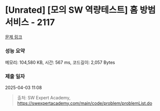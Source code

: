 # [Unrated] [모의 SW 역량테스트] 홈 방범 서비스 - 2117 

[문제 링크](https://swexpertacademy.com/main/code/problem/problemDetail.do?contestProbId=AV5V61LqAf8DFAWu) 

### 성능 요약

메모리: 104,580 KB, 시간: 567 ms, 코드길이: 2,057 Bytes

### 제출 일자

2025-04-03 11:08



> 출처: SW Expert Academy, https://swexpertacademy.com/main/code/problem/problemList.do